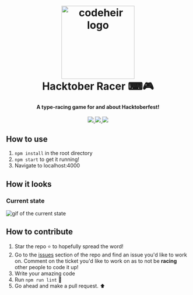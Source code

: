 
<h1 align="center">
  <br>
      <img src="https://pbs.twimg.com/profile_images/1168932795185586176/wvIE7fUn_400x400.jpg" alt="codeheir logo" title="Codeheir"  height="200" />
  <br>
  Hacktober Racer ⌨🎮
  <br>
</h1>

<h4 align="center">A type-racing game for and about Hacktoberfest!</h4>

<p align="center">
  <a href="https://GitHub.com/LukeGarrigan/hacktober-race/graphs/contributors/">
      <img src="https://img.shields.io/github/contributors/LukeGarrigan/hacktober-race.svg">
  </a>
   <a href="https://GitHub.com/LukeGarrigan/hacktober-race/issues/">
      <img src="https://img.shields.io/github/issues/LukeGarrigan/hacktober-race.svg">
  </a>
  
  <a href="https://twitter.com/intent/follow?screen_name=luke_garrigan">
      <img src="https://img.shields.io/twitter/follow/luke_garrigan.svg?label=Follow">
  </a>
 
  
</p>


## How to use
1. `npm install` in the root directory
2. `npm start` to get it running!
3. Navigate to localhost:4000

## How it looks

### Current state
![gif of the current state](https://user-images.githubusercontent.com/12545967/66150335-d6d83380-e60c-11e9-9aa7-6b5d86866cd8.gif)


## How to contribute
1. Star the repo ⭐ to hopefully spread the word!
2. Go to the [issues](https://github.com/LukeGarrigan/hacktober-race/issues) section of the repo and find an issue you'd like to work on. Comment on the ticket you'd like to work on as to not be **racing** other people to code it up! 
3. Write your amazing code
4. Run `npm run lint` 📗
3. Go ahead and make a pull request. ⬆

